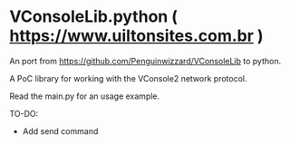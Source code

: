 # VConsoleLib.python ( https://www.uiltonsites.com.br )
An port from https://github.com/Penguinwizzard/VConsoleLib to python.

A PoC library for working with the VConsole2 network protocol.

Read the main.py for an usage example.

TO-DO:
 - Add send command
